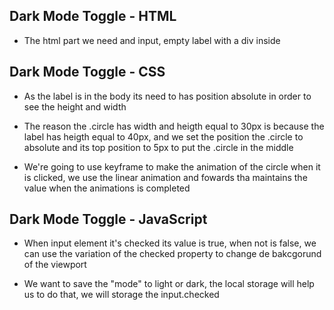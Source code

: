 ## Dark Mode Toggle - HTML

* The html part we need and input, empty label with a div inside

## Dark Mode Toggle - CSS

* As the label is in the body its need to has position absolute in order to see the height and width

* The reason the .circle has width and heigth equal to 30px is because the label has heigth equal to 40px, and we set the position the .circle to absolute and its top position to 5px to put the .circle in the middle

* We're going to use keyframe to make the animation of the circle when it is clicked, we use the linear animation and fowards tha maintains the value when the animations is completed

## Dark Mode Toggle - JavaScript

* When input element it's checked its value is true, when not is false, we can use the  variation of the checked property to change de bakcgorund of the viewport

* We want to save the "mode" to light or dark, the local storage will help us to do that, we will storage the input.checked